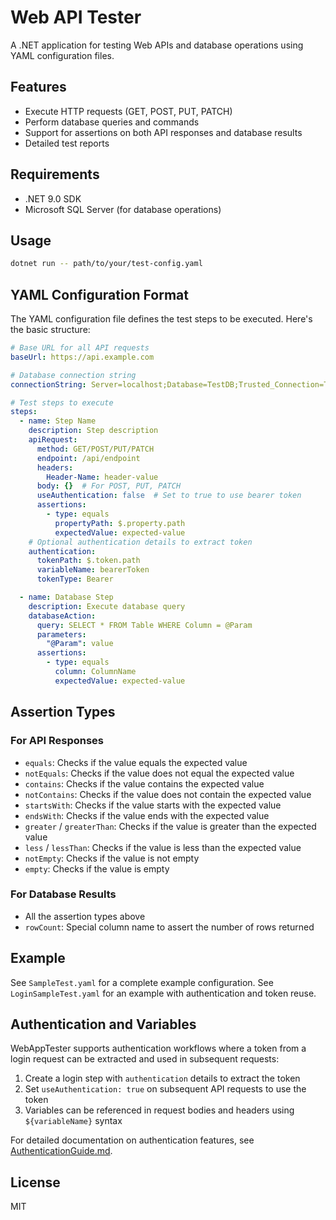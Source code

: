 # Web API Tester

A .NET application for testing Web APIs and database operations using YAML configuration files.

## Features

- Execute HTTP requests (GET, POST, PUT, PATCH)
- Perform database queries and commands
- Support for assertions on both API responses and database results
- Detailed test reports

## Requirements

- .NET 9.0 SDK
- Microsoft SQL Server (for database operations)

## Usage

```bash
dotnet run -- path/to/your/test-config.yaml
```

## YAML Configuration Format

The YAML configuration file defines the test steps to be executed. Here's the basic structure:

```yaml
# Base URL for all API requests
baseUrl: https://api.example.com

# Database connection string
connectionString: Server=localhost;Database=TestDB;Trusted_Connection=True;

# Test steps to execute
steps:
  - name: Step Name
    description: Step description
    apiRequest:
      method: GET/POST/PUT/PATCH
      endpoint: /api/endpoint
      headers:
        Header-Name: header-value
      body: {}  # For POST, PUT, PATCH
      useAuthentication: false  # Set to true to use bearer token
      assertions:
        - type: equals
          propertyPath: $.property.path
          expectedValue: expected-value
    # Optional authentication details to extract token
    authentication:
      tokenPath: $.token.path
      variableName: bearerToken
      tokenType: Bearer

  - name: Database Step
    description: Execute database query
    databaseAction:
      query: SELECT * FROM Table WHERE Column = @Param
      parameters:
        "@Param": value
      assertions:
        - type: equals
          column: ColumnName
          expectedValue: expected-value
```

## Assertion Types

### For API Responses

- `equals`: Checks if the value equals the expected value
- `notEquals`: Checks if the value does not equal the expected value
- `contains`: Checks if the value contains the expected value
- `notContains`: Checks if the value does not contain the expected value
- `startsWith`: Checks if the value starts with the expected value
- `endsWith`: Checks if the value ends with the expected value
- `greater` / `greaterThan`: Checks if the value is greater than the expected value
- `less` / `lessThan`: Checks if the value is less than the expected value
- `notEmpty`: Checks if the value is not empty
- `empty`: Checks if the value is empty

### For Database Results

- All the assertion types above
- `rowCount`: Special column name to assert the number of rows returned

## Example

See `SampleTest.yaml` for a complete example configuration.
See `LoginSampleTest.yaml` for an example with authentication and token reuse.

## Authentication and Variables

WebAppTester supports authentication workflows where a token from a login request can be extracted and used in subsequent requests:

1. Create a login step with `authentication` details to extract the token
2. Set `useAuthentication: true` on subsequent API requests to use the token
3. Variables can be referenced in request bodies and headers using `${variableName}` syntax

For detailed documentation on authentication features, see [AuthenticationGuide.md](AuthenticationGuide.md).

## License

MIT
